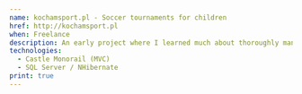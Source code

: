 ```yaml
---
name: kochamsport.pl - Soccer tournaments for children
href: http://kochamsport.pl
when: Freelance
description: An early project where I learned much about thoroughly managing a project, client interaction and web app design
technologies:
  - Castle Monorail (MVC)
  - SQL Server / NHibernate
print: true
---
```

